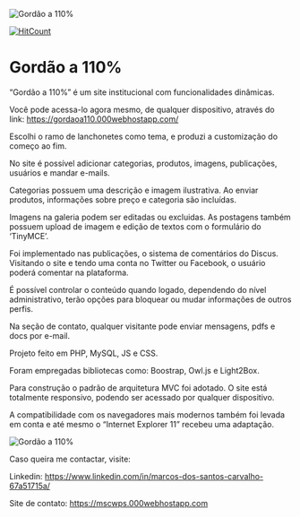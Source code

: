 ![Gordão a 110%](https://raw.githubusercontent.com/Marcos-SCO/gordao110porcento/master/public/img/template/gordao110_logo_300px.png)

[![HitCount](https://hits.dwyl.com/Marcos-SCO/gordao110porcento.svg)](https://hits.dwyl.com/Marcos-SCO/gordao110porcento.sgv)

# Gordão a 110%

“Gordão a 110%” é um site institucional com funcionalidades dinâmicas.

Você pode acessa-lo agora mesmo, de qualquer dispositivo, através do link: https://gordaoa110.000webhostapp.com/

Escolhi o ramo de lanchonetes como tema, e produzi a customização do começo ao fim.

No site é possível adicionar categorias, produtos, imagens, publicações, usuários e mandar e-mails.

Categorias possuem uma descrição e imagem ilustrativa.
Ao enviar produtos, informações sobre preço e categoria são incluídas.

Imagens na galeria podem ser editadas ou excluidas.
As postagens também possuem upload de imagem e edição de textos com o formulário do ‘TinyMCE’.

Foi implementado nas publicações, o sistema de comentários do Discus. Visitando o site e tendo uma conta no Twitter ou Facebook, o usuário poderá comentar na plataforma.

É possível controlar o conteúdo quando logado, dependendo do nível administrativo, terão opções para bloquear ou mudar informações de outros perfis.

Na seção de contato, qualquer visitante pode enviar mensagens, pdfs e docs por e-mail.

Projeto feito em PHP, MySQL, JS e CSS.

Foram empregadas bibliotecas como: Boostrap, Owl.js e Light2Box.

Para construção o padrão de arquitetura MVC foi adotado.
O site está totalmente responsivo, podendo ser acessado por qualquer dispositivo.

A compatibilidade com os navegadores mais modernos também foi levada em conta e até mesmo o “Internet Explorer 11” recebeu uma adaptação.

![Gordão a 110%](https://raw.githubusercontent.com/Marcos-SCO/gordao110porcento/master/public/img/gallery/id_25/mockup_mobile-min.png)

Caso queira me contactar, visite:

Linkedin: https://www.linkedin.com/in/marcos-dos-santos-carvalho-67a51715a/

Site de contato: https://mscwps.000webhostapp.com
